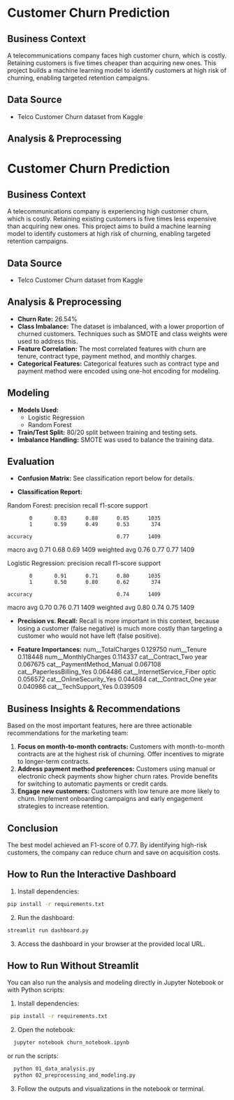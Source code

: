 # Customer Churn Prediction

## Business Context
A telecommunications company faces high customer churn, which is costly. Retaining customers is five times cheaper than acquiring new ones. This project builds a machine learning model to identify customers at high risk of churning, enabling targeted retention campaigns.

## Data Source
- Telco Customer Churn dataset from Kaggle

## Analysis & Preprocessing

# Customer Churn Prediction

## Business Context
A telecommunications company is experiencing high customer churn, which is costly. Retaining existing customers is five times less expensive than acquiring new ones. This project aims to build a machine learning model to identify customers at high risk of churning, enabling targeted retention campaigns.

## Data Source
- Telco Customer Churn dataset from Kaggle

## Analysis & Preprocessing
- **Churn Rate:** 26.54%
- **Class Imbalance:** The dataset is imbalanced, with a lower proportion of churned customers. Techniques such as SMOTE and class weights were used to address this.
- **Feature Correlation:** The most correlated features with churn are tenure, contract type, payment method, and monthly charges.
- **Categorical Features:** Categorical features such as contract type and payment method were encoded using one-hot encoding for modeling.

## Modeling
- **Models Used:**
  - Logistic Regression
  - Random Forest
- **Train/Test Split:** 80/20 split between training and testing sets.
- **Imbalance Handling:** SMOTE was used to balance the training data.

## Evaluation
- **Confusion Matrix:**
  See classification report below for details.

- **Classification Report:**

Random Forest:
              precision    recall  f1-score   support

           0       0.83      0.88      0.85      1035
           1       0.59      0.49      0.53       374

    accuracy                           0.77      1409
   macro avg       0.71      0.68      0.69      1409
weighted avg       0.76      0.77      0.77      1409

Logistic Regression:
              precision    recall  f1-score   support

           0       0.91      0.71      0.80      1035
           1       0.50      0.80      0.62       374

    accuracy                           0.74      1409
   macro avg       0.70      0.76      0.71      1409
weighted avg       0.80      0.74      0.75      1409

- **Precision vs. Recall:**
Recall is more important in this context, because losing a customer (false negative) is much more costly than targeting a customer who would not have left (false positive).

- **Feature Importances:**
num__TotalCharges                   0.129750
num__Tenure                         0.118448
num__MonthlyCharges                 0.114337
cat__Contract_Two year              0.067675
cat__PaymentMethod_Manual           0.067108
cat__PaperlessBilling_Yes           0.064486
cat__InternetService_Fiber optic    0.056572
cat__OnlineSecurity_Yes             0.044684
cat__Contract_One year              0.040986
cat__TechSupport_Yes                0.039509

## Business Insights & Recommendations
Based on the most important features, here are three actionable recommendations for the marketing team:

1. **Focus on month-to-month contracts:** Customers with month-to-month contracts are at the highest risk of churning. Offer incentives to migrate to longer-term contracts.
2. **Address payment method preferences:** Customers using manual or electronic check payments show higher churn rates. Provide benefits for switching to automatic payments or credit cards.
3. **Engage new customers:** Customers with low tenure are more likely to churn. Implement onboarding campaigns and early engagement strategies to increase retention.

## Conclusion
The best model achieved an F1-score of 0.77. By identifying high-risk customers, the company can reduce churn and save on acquisition costs.

## How to Run the Interactive Dashboard

1. Install dependencies:
  ```bash
  pip install -r requirements.txt
  ```
2. Run the dashboard:
  ```bash
  streamlit run dashboard.py
  ```
3. Access the dashboard in your browser at the provided local URL.


## How to Run Without Streamlit

You can also run the analysis and modeling directly in Jupyter Notebook or with Python scripts:

1. Install dependencies:
 ```bash
  pip install -r requirements.txt
```
2. Open the notebook:
```bash
  jupyter notebook churn_notebook.ipynb
```
  or run the scripts:
```bash
  python 01_data_analysis.py
  python 02_preprocessing_and_modeling.py
```
3. Follow the outputs and visualizations in the notebook or terminal.

